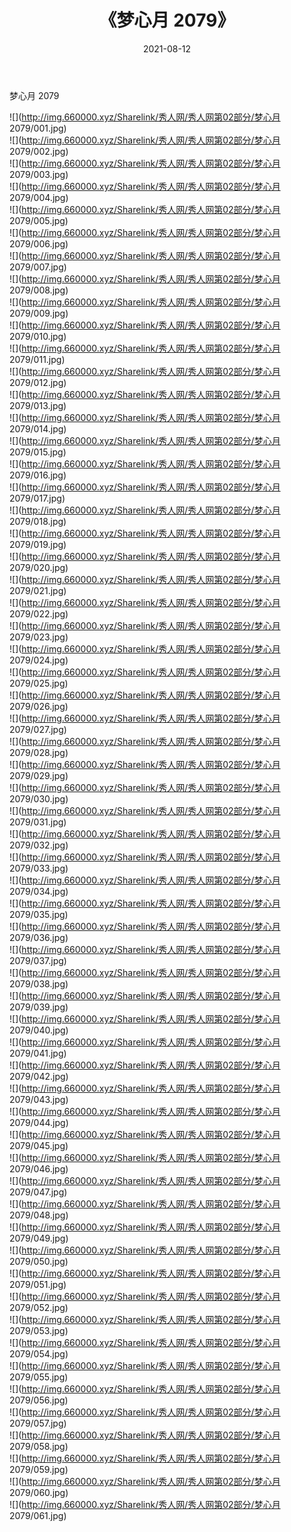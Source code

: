 ﻿---
layout: post
title:  《梦心月 2079》
date:   2021-08-12
img: http://img.660000.xyz/Sharelink/秀人网/秀人网第02部分/梦心月 2079/000.jpg
categories: [美女, 清纯, 唯美]
---

梦心月 2079

  ![](http://img.660000.xyz/Sharelink/秀人网/秀人网第02部分/梦心月 2079/001.jpg) <br> ![](http://img.660000.xyz/Sharelink/秀人网/秀人网第02部分/梦心月 2079/002.jpg) <br> ![](http://img.660000.xyz/Sharelink/秀人网/秀人网第02部分/梦心月 2079/003.jpg) <br> ![](http://img.660000.xyz/Sharelink/秀人网/秀人网第02部分/梦心月 2079/004.jpg) <br> ![](http://img.660000.xyz/Sharelink/秀人网/秀人网第02部分/梦心月 2079/005.jpg) <br> ![](http://img.660000.xyz/Sharelink/秀人网/秀人网第02部分/梦心月 2079/006.jpg) <br> ![](http://img.660000.xyz/Sharelink/秀人网/秀人网第02部分/梦心月 2079/007.jpg) <br> ![](http://img.660000.xyz/Sharelink/秀人网/秀人网第02部分/梦心月 2079/008.jpg) <br> ![](http://img.660000.xyz/Sharelink/秀人网/秀人网第02部分/梦心月 2079/009.jpg) <br> ![](http://img.660000.xyz/Sharelink/秀人网/秀人网第02部分/梦心月 2079/010.jpg) <br> ![](http://img.660000.xyz/Sharelink/秀人网/秀人网第02部分/梦心月 2079/011.jpg) <br> ![](http://img.660000.xyz/Sharelink/秀人网/秀人网第02部分/梦心月 2079/012.jpg) <br> ![](http://img.660000.xyz/Sharelink/秀人网/秀人网第02部分/梦心月 2079/013.jpg) <br> ![](http://img.660000.xyz/Sharelink/秀人网/秀人网第02部分/梦心月 2079/014.jpg) <br> ![](http://img.660000.xyz/Sharelink/秀人网/秀人网第02部分/梦心月 2079/015.jpg) <br> ![](http://img.660000.xyz/Sharelink/秀人网/秀人网第02部分/梦心月 2079/016.jpg) <br> ![](http://img.660000.xyz/Sharelink/秀人网/秀人网第02部分/梦心月 2079/017.jpg) <br> ![](http://img.660000.xyz/Sharelink/秀人网/秀人网第02部分/梦心月 2079/018.jpg) <br> ![](http://img.660000.xyz/Sharelink/秀人网/秀人网第02部分/梦心月 2079/019.jpg) <br> ![](http://img.660000.xyz/Sharelink/秀人网/秀人网第02部分/梦心月 2079/020.jpg) <br> ![](http://img.660000.xyz/Sharelink/秀人网/秀人网第02部分/梦心月 2079/021.jpg) <br> ![](http://img.660000.xyz/Sharelink/秀人网/秀人网第02部分/梦心月 2079/022.jpg) <br> ![](http://img.660000.xyz/Sharelink/秀人网/秀人网第02部分/梦心月 2079/023.jpg) <br> ![](http://img.660000.xyz/Sharelink/秀人网/秀人网第02部分/梦心月 2079/024.jpg) <br> ![](http://img.660000.xyz/Sharelink/秀人网/秀人网第02部分/梦心月 2079/025.jpg) <br> ![](http://img.660000.xyz/Sharelink/秀人网/秀人网第02部分/梦心月 2079/026.jpg) <br> ![](http://img.660000.xyz/Sharelink/秀人网/秀人网第02部分/梦心月 2079/027.jpg) <br> ![](http://img.660000.xyz/Sharelink/秀人网/秀人网第02部分/梦心月 2079/028.jpg) <br> ![](http://img.660000.xyz/Sharelink/秀人网/秀人网第02部分/梦心月 2079/029.jpg) <br> ![](http://img.660000.xyz/Sharelink/秀人网/秀人网第02部分/梦心月 2079/030.jpg) <br> ![](http://img.660000.xyz/Sharelink/秀人网/秀人网第02部分/梦心月 2079/031.jpg) <br> ![](http://img.660000.xyz/Sharelink/秀人网/秀人网第02部分/梦心月 2079/032.jpg) <br> ![](http://img.660000.xyz/Sharelink/秀人网/秀人网第02部分/梦心月 2079/033.jpg) <br> ![](http://img.660000.xyz/Sharelink/秀人网/秀人网第02部分/梦心月 2079/034.jpg) <br> ![](http://img.660000.xyz/Sharelink/秀人网/秀人网第02部分/梦心月 2079/035.jpg) <br> ![](http://img.660000.xyz/Sharelink/秀人网/秀人网第02部分/梦心月 2079/036.jpg) <br> ![](http://img.660000.xyz/Sharelink/秀人网/秀人网第02部分/梦心月 2079/037.jpg) <br> ![](http://img.660000.xyz/Sharelink/秀人网/秀人网第02部分/梦心月 2079/038.jpg) <br> ![](http://img.660000.xyz/Sharelink/秀人网/秀人网第02部分/梦心月 2079/039.jpg) <br> ![](http://img.660000.xyz/Sharelink/秀人网/秀人网第02部分/梦心月 2079/040.jpg) <br> ![](http://img.660000.xyz/Sharelink/秀人网/秀人网第02部分/梦心月 2079/041.jpg) <br> ![](http://img.660000.xyz/Sharelink/秀人网/秀人网第02部分/梦心月 2079/042.jpg) <br> ![](http://img.660000.xyz/Sharelink/秀人网/秀人网第02部分/梦心月 2079/043.jpg) <br> ![](http://img.660000.xyz/Sharelink/秀人网/秀人网第02部分/梦心月 2079/044.jpg) <br> ![](http://img.660000.xyz/Sharelink/秀人网/秀人网第02部分/梦心月 2079/045.jpg) <br> ![](http://img.660000.xyz/Sharelink/秀人网/秀人网第02部分/梦心月 2079/046.jpg) <br> ![](http://img.660000.xyz/Sharelink/秀人网/秀人网第02部分/梦心月 2079/047.jpg) <br> ![](http://img.660000.xyz/Sharelink/秀人网/秀人网第02部分/梦心月 2079/048.jpg) <br> ![](http://img.660000.xyz/Sharelink/秀人网/秀人网第02部分/梦心月 2079/049.jpg) <br> ![](http://img.660000.xyz/Sharelink/秀人网/秀人网第02部分/梦心月 2079/050.jpg) <br> ![](http://img.660000.xyz/Sharelink/秀人网/秀人网第02部分/梦心月 2079/051.jpg) <br> ![](http://img.660000.xyz/Sharelink/秀人网/秀人网第02部分/梦心月 2079/052.jpg) <br> ![](http://img.660000.xyz/Sharelink/秀人网/秀人网第02部分/梦心月 2079/053.jpg) <br> ![](http://img.660000.xyz/Sharelink/秀人网/秀人网第02部分/梦心月 2079/054.jpg) <br> ![](http://img.660000.xyz/Sharelink/秀人网/秀人网第02部分/梦心月 2079/055.jpg) <br> ![](http://img.660000.xyz/Sharelink/秀人网/秀人网第02部分/梦心月 2079/056.jpg) <br> ![](http://img.660000.xyz/Sharelink/秀人网/秀人网第02部分/梦心月 2079/057.jpg) <br> ![](http://img.660000.xyz/Sharelink/秀人网/秀人网第02部分/梦心月 2079/058.jpg) <br> ![](http://img.660000.xyz/Sharelink/秀人网/秀人网第02部分/梦心月 2079/059.jpg) <br> ![](http://img.660000.xyz/Sharelink/秀人网/秀人网第02部分/梦心月 2079/060.jpg) <br> ![](http://img.660000.xyz/Sharelink/秀人网/秀人网第02部分/梦心月 2079/061.jpg) <br>